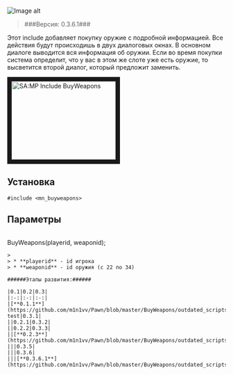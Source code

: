 ![Image alt](http://pawn-wiki.ru/uploads/imgs/img_1466732388__bw-logo.png)
> ###Версия: 0.3.6.1###

Этот include добавляет покупку оружие с подробной информацией. Все действия будут происходишь в двух диалоговых окнах. В основном диалоге выводится вся информация об оружии. Если во время покупки система определит, что у вас в этом же слоте уже есть оружие, то высветится второй диалог, который предложит заменить.

<a href="http://www.youtube.com/watch?feature=player_embedded&v=f72H9AEBAKUE" target="_blank"><img src="http://img.youtube.com/vi/f72H9AEBAKU/0.jpg" 
alt="SA:MP Include BuyWeapons" width="240" height="180" border="10" /></a>

Установка
---------------
```pawn
#include <mn_buyweapons>
```

Параметры
---------------
> 
> ```pawn
BuyWeapons(playerid, weaponid);
```
> 
> * **playerid** - id игрока
> * **weaponid** - id оружия (с 22 по 34)

######Этапы развития:######

|0.1|0.2|0.3|
|:-:|:-:|:-:|
|[**0.1.1**](https://github.com/m1n1vv/Pawn/blob/master/BuyWeapons/outdated_scripts/buy_weapons_0.1.inc)|0.2 test|0.3.1|
||0.2.1|0.3.2|
||0.2.2|0.3.3|
||[**0.2.3**](https://github.com/m1n1vv/Pawn/blob/master/BuyWeapons/outdated_scripts/buy_weapons_0.2.inc)|0.3.4|
|||0.3.5|
|||0.3.6|
|||[**0.3.6.1**](https://github.com/m1n1vv/Pawn/blob/master/BuyWeapons/outdated_scripts/buy_weapons_0.3.inc)|
